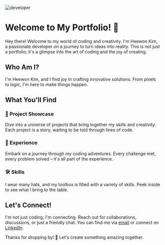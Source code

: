 ![developer](https://github.com/Keemeeone/Portfolio/assets/112414685/4f3143d7-5ccf-4c32-9737-8c08e84004c9)
# Welcome to My Portfolio! 🌟

Hey there! Welcome to my world of coding and creativity. I'm Heewon Kim, a passionate developer on a journey to turn ideas into reality. This is not just a portfolio; it's a glimpse into the art of coding and the joy of creating.

## Who Am I?

I'm Heewon Kim, and I find joy in crafting innovative solutions. From pixels to logic, I'm here to make things happen.

## What You'll Find

### 🚀 Project Showcase

Dive into a universe of projects that bring together my skills and creativity. Each project is a story, waiting to be told through lines of code.

### 🌈 Experience

Embark on a journey through my coding adventures. Every challenge met, every problem solved – it's all part of the experience.


### 🛠️ Skills

I wear many hats, and my toolbox is filled with a variety of skills. Peek inside to see what I bring to the table.

## Let's Connect!

I'm not just coding; I'm connecting. Reach out for collaborations, discussions, or just a friendly chat. You can find me via [email](khw0285@gmail.com) or connect on [LinkedIn](https://www.linkedin.com/in/heewon-kim-hkim/).

Thanks for dropping by! 🚀 Let's create something amazing together.

